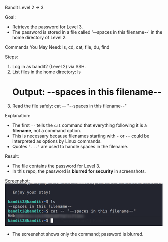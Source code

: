 Bandit Level 2 → 3

Goal:
- Retrieve the password for Level 3.
- The password is stored in a file called '--spaces in this filename--' in the home directory of Level 2.

Commands You May Need:
ls, cd, cat, file, du, find

Steps:
1. Log in as bandit2 (Level 2) via SSH.
2. List files in the home directory:
   ls
   # Output: --spaces in this filename--
3. Read the file safely:
   cat -- "--spaces in this filename--"

Explanation:
- The first `--` tells the `cat` command that everything following it is a **filename**, not a command option.
- This is necessary because filenames starting with `-` or `--` could be interpreted as options by Linux commands.
- Quotes `"..."` are used to handle spaces in the filename.

Result:
- The file contains the password for Level 3.
- In this repo, the password is **blurred for security** in screenshots.

Screenshot:
![Output](screenshots/command.png)

- The screenshot shows only the command; password is blurred.
